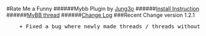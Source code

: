 #Rate Me a Funny
######Mybb Plugin by [Jung3o](https://github.com/jung3o)
######[Install Instruction](https://github.com/jung3o/Rate-Me-a-Funny/wiki/How-to-Install)
######[MyBB thread](http://community.mybb.com/thread-116139.html)
######[Change Log](https://github.com/jung3o/Rate-Me-a-Funny/blob/master/changelog.txt)
###Recent Change version 1.2.1
<pre>    + Fixed a bug where newly made threads / threads without any ratings would not update when clicked on rate.</pre>